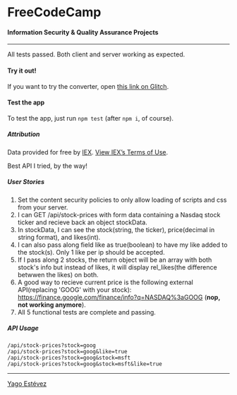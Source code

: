 # FreeCodeCamp
#### Information Security & Quality Assurance Projects
---

All tests passed. Both client and server working as expected.

#### Try it out!

If you want to try the converter, open [this link on Glitch](https://yagoestevez-stock-price-checker.glitch.me/).

#### Test the app

To test the app, just run ```npm test``` (after ```npm i```, of course).

##### Attribution

 Data provided for free by [IEX](https://iextrading.com/developer). [View IEX’s Terms of Use](https://iextrading.com/api-exhibit-a/).

 Best API I tried, by the way!

##### User Stories

1. Set the content security policies to only allow loading of scripts and css from your server.
2. I can GET /api/stock-prices with form data containing a Nasdaq stock ticker and recieve back an object stockData.
3. In stockData, I can see the stock(string, the ticker), price(decimal in string format), and likes(int).
4. I can also pass along field like as true(boolean) to have my like added to the stock(s). Only 1 like per ip should be accepted.
5. If I pass along 2 stocks, the return object will be an array with both stock's info but instead of likes, it will display rel_likes(the difference betwwen the likes) on both.
6. A good way to recieve current price is the following external API(replacing 'GOOG' with your stock): https://finance.google.com/finance/info?q=NASDAQ%3aGOOG (**nop, not working anymore**).
7. All 5 functional tests are complete and passing.

##### API Usage
```
/api/stock-prices?stock=goog
/api/stock-prices?stock=goog&like=true
/api/stock-prices?stock=goog&stock=msft
/api/stock-prices?stock=goog&stock=msft&like=true
```



---

[Yago Estévez](https://twitter.com/yagoestevez)